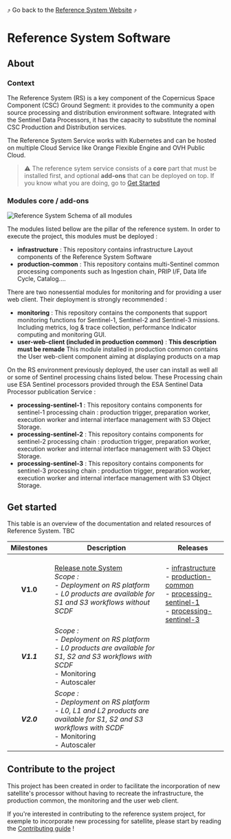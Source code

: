 :arrow_heading_up: Go back to the [Reference System Website](https://referencesystem.copernicus.eu/) :arrow_heading_up:

# Reference System Software

## About

### Context

The Reference System (RS) is a key component of the Copernicus Space Component (CSC) Ground Segment: it provides to the community a open source processing and distribution environment software. Integrated with the Sentinel Data Processors, it has the capacity to substitute the nominal CSC Production and Distribution services. 

The Reference System Service works with Kubernetes and can be hosted on multiple Cloud Service like Orange Flexible Engine and OVH Public Cloud.

> :warning: The reference sytem service consists of a **core** part that must be installed first, and optional **add-ons** that can be deployed on top. If you know what you are doing, go to [Get Started](#get-started)

### Modules core / add-ons

![Reference System Schema of all modules](https://raw.githubusercontent.com/COPRS/reference-system-software/moe/.github/assets/images/Reference-System-6.png)

The modules listed bellow are the pillar of the reference system. In order to execute the project, this modules must be deployed :

- **infrastructure** : This repository contains infrastructure Layout components of the Reference System Software
- **production-common** : This repository contains multi-Sentinel common processing components such as Ingestion chain, PRIP I/F, Data life Cycle, Catalog....

There are two nonessential modules for monitoring and for providing a user web client. 
Their deployment is strongly recommended :

- **monitoring** : This repository contains the components that support monitoring functions for Sentinel-1, Sentinel-2 and Sentinel-3 missions. Including metrics, log & trace collection, performance Indicator computing and monitoring GUI.
- **user-web-client (included in production common)** : **This description must be remade** This module installed in production common contains the User web-client component aiming at displaying products on a map

On the RS environment previously deployed, the user can install as well all or some of Sentinel processing chains listed below. These Processing chain use ESA Sentinel processors provided through the ESA Sentinel Data Processor publication Service :

- **processing-sentinel-1** : This repository contains components for sentinel-1 processing chain : production trigger, preparation worker, execution worker and internal interface management with S3 Object Storage.
- **processing-sentinel-2** : This repository contains components for sentinel-2 processing chain : production trigger, preparation worker, execution worker and internal interface management with S3 Object Storage.
- **processing-sentinel-3** : This repository contains components for sentinel-3 processing chain : production trigger, preparation worker, execution worker and internal interface management with S3 Object Storage.

## Get started

This table is an overview of the documentation and related resources of Reference System.
TBC

| Milestones | Description                                                                                                            | Releases |
| :----------: | -------------------------------------------------------------------------------------------------------------------- | -------- |
| **V1.0**       | [Release note System](https://github.com/COPRS/reference-system-software/blob/moe/releases/v1.0.md)<br>*Scope :<br>\- Deployment on RS platform<br>\- L0 products are available for S1 and S3 workflows without SCDF* |<br>\- [infrastructure](https://github.com/COPRS/infrastructure/tree/0.3.0-rc4)<br>\- [production-common](https://github.com/COPRS/production-common/tree/0.3.0-rc11)<br>\- [processing-sentinel-1](https://github.com/COPRS/processing-sentinel-1/tree/0.3.0-rc11)<br>\- [processing-sentinel-3](https://github.com/COPRS/processing-sentinel-3/tree/0.3.0-rc11) |
| ***V1.1***       | *Scope :<br>\- Deployment on RS platform<br>\- L0 products are available for S1, S2 and S3 workflows with SCDF*<br>\- Monitoring<br>\- Autoscaler|   |
| ***V2.0***       | *Scope :<br>\- Deployment on RS platform<br>\- L0, L1 and L2 products are available for S1, S2 and S3 workflows with SCDF*<br>\- Monitoring<br>\- Autoscaler|   |

## Contribute to the project

This project has been created in order to facilitate the incorporation of new satellite's processor without having to recreate the infrastructure, the production common, the monitoring and the user web client.

If you're interested in contributing to the reference system project, for exemple to incorporate new processing for satellite, please start by reading the [Contributing guide](/contribute/) !


